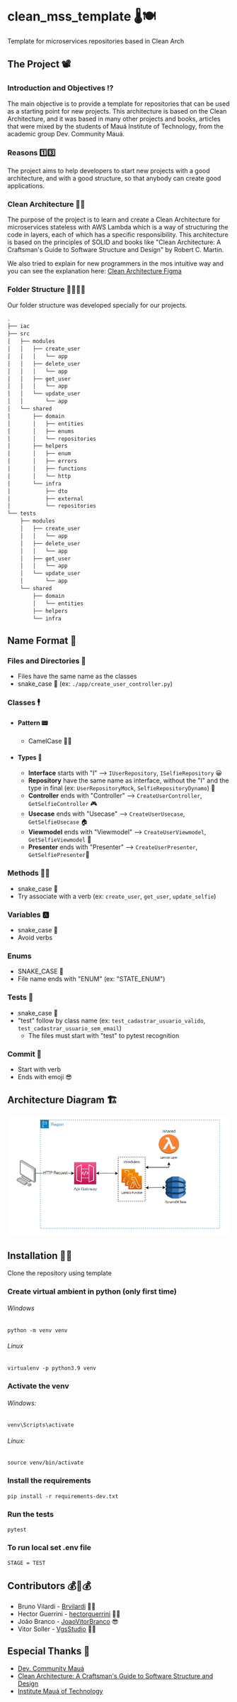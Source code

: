 # clean_mss_template 🌡🍽

Template for microservices repositories based in Clean Arch

## The Project 📽

### Introduction and Objectives ⁉

The main objective is to provide a template for repositories that can be used as a starting point for new projects. This
architecture is based on the Clean Architecture, and it was based in many other projects and books, articles that were
mixed by the students of Mauá Institute of Technology, from the academic group Dev. Community Mauá.

### Reasons 1️⃣3️⃣

The project aims to help developers to start new projects with a good architecture, and with a good structure, so that anybody can create good applications.

### Clean Architecture 🧼🏰

The purpose of the project is to learn and create a Clean Architecture for microservices stateless with AWS Lambda which is a way of structuring
the code in layers, each of which has a
specific responsibility. This architecture is based on the principles of SOLID and books like "Clean Architecture: A
Craftsman's Guide to Software Structure and Design" by Robert C. Martin.

We also tried to explain for new programmers in the mos intuitive way and you can see the explanation here: [Clean Architecture Figma](https://www.figma.com/file/CmfQcH2xbZyIszPX0iOxPp/Clean-Arch---HackaBeckas?node-id=0%3A1&t=B38vNfX3VSv6qtU7-1)


### Folder Structure 🎄🌴🌲🌳

Our folder structure was developed specially for our projects. 


```bash
.
├── iac
├── src
│   ├── modules
│   │   ├── create_user
│   │   │   └── app
│   │   ├── delete_user
│   │   │   └── app
│   │   ├── get_user
│   │   │   └── app
│   │   └── update_user
│   │       └── app
│   └── shared
│       ├── domain
│       │   ├── entities
│       │   ├── enums
│       │   └── repositories
│       ├── helpers
│       │   ├── enum
│       │   ├── errors
│       │   ├── functions
│       │   └── http
│       └── infra
│           ├── dto
│           ├── external
│           └── repositories
└── tests
    ├── modules
    │   ├── create_user
    │   │   └── app
    │   ├── delete_user
    │   │   └── app
    │   ├── get_user
    │   │   └── app
    │   └── update_user
    │       └── app
    └── shared
        ├── domain
        │   └── entities
        ├── helpers
        └── infra

```


## Name Format 📛
### Files and Directories 📁

- Files have the same name as the classes
- snake_case 🐍 (ex: `./app/create_user_controller.py`)

### Classes 🕴
- #### Pattern 📟

    - CamelCase 🐫🐪

- #### Types 🧭

    - **Interface** starts with "I" --> `IUserRepository`, `ISelfieRepository` 😀
    - **Repository** have the same name as interface, without the "I" and the type in final (ex: `UserRepositoryMock`, `SelfieRepositoryDynamo`) 🥬
    - **Controller** ends with "Controller" --> `CreateUserController`, `GetSelfieController` 🎮
    - **Usecase** ends with "Usecase" --> `CreateUserUsecase`, `GetSelfieUsecase` 🏠
    - **Viewmodel** ends with "Viewmodel" --> `CreateUserViewmodel`, `GetSelfieViewmodel` 👀
    - **Presenter** ends with "Presenter" --> `CreateUserPresenter`, `GetSelfiePresenter`🎁

### Methods 👨‍🏫

- snake_case 🐍
- Try associate with a verb (ex: `create_user`, `get_user`, `update_selfie`)

### Variables 🅰

- snake_case 🐍
- Avoid verbs

### Enums

- SNAKE_CASE 🐍
- File name ends with "ENUM" (ex: "STATE_ENUM")

### Tests 📄

- snake_case 🐍
- "test" follow by class name (ex: `test_cadastrar_usuario_valido`, `test_cadastrar_usuario_sem_email`)
    - The files must start with "test" to pytest recognition

### Commit 💢

- Start with verb
- Ends with emoji 😎


## Architecture Diagram 🏗
![img.png](docs/architecture_diagram.png)




## Installation 👩‍💻

Clone the repository using template

### Create virtual ambient in python (only first time)

###### Windows

    python -m venv venv

###### Linux

    virtualenv -p python3.9 venv

### Activate the venv

###### Windows:

    venv\Scripts\activate

###### Linux:

    source venv/bin/activate

### Install the requirements

    pip install -r requirements-dev.txt

### Run the tests

    pytest

### To run local set .env file

    STAGE = TEST


## Contributors 💰🤝💰

- Bruno Vilardi - [Brvilardi](https://github.com/Brvilardi) 👷‍♂️
- Hector Guerrini - [hectorguerrini](https://github.com/hectorguerrini) 🧙‍♂️
- João Branco - [JoaoVitorBranco](https://github.com/JoaoVitorBranco) 😎
- Vitor Soller - [VgsStudio](https://github.com/VgsStudio) 🐱‍💻

## Especial Thanks 🙏

- [Dev. Community Mauá](https://www.instagram.com/devcommunitymaua/)
- [Clean Architecture: A Craftsman's Guide to Software Structure and Design](https://www.amazon.com.br/Clean-Architecture-Craftsmans-Software-Structure/dp/0134494164)
- [Institute Mauá of Technology](https://www.maua.br/)



